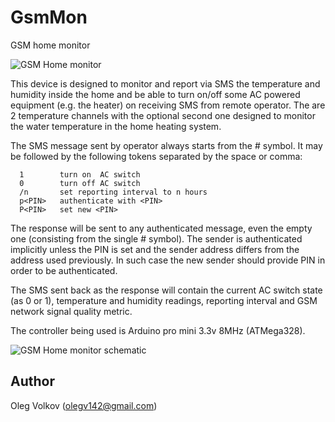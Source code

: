 # GsmMon
GSM home monitor

![GSM Home monitor](https://github.com/olegv142/GsmMon/blob/master/doc/GsmMon.jpg)

This device is designed to monitor and report via SMS the temperature and humidity inside the home
and be able to turn on/off some AC powered equipment (e.g. the heater) on receiving SMS from remote operator.
The are 2 temperature channels with the optional second one designed to monitor the water temperature in
the home heating system.

The SMS message sent by operator always starts from the # symbol.
It may be followed by the following tokens separated by the space or comma:
```
  1        turn on  AC switch
  0        turn off AC switch
  /n       set reporting interval to n hours
  p<PIN>   authenticate with <PIN>
  P<PIN>   set new <PIN>
```
The response will be sent to any authenticated message, even the empty one
(consisting from the single # symbol).
The sender is authenticated implicitly unless the PIN is set and the sender address differs
from the address used previously. In such case the new sender should provide PIN in order
to be authenticated.

The SMS sent back as the response will contain the current AC switch state (as 0 or 1),
temperature and humidity readings, reporting interval and GSM network signal quality metric.

The controller being used is Arduino pro mini 3.3v 8MHz (ATMega328).

![GSM Home monitor schematic](https://github.com/olegv142/GsmMon/blob/master/doc/GsmMon.png)

## Author

Oleg Volkov (olegv142@gmail.com)


